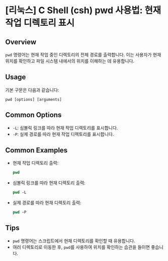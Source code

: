 # [리눅스] C Shell (csh) pwd 사용법: 현재 작업 디렉토리 표시

## Overview
`pwd` 명령어는 현재 작업 중인 디렉토리의 전체 경로를 출력합니다. 이는 사용자가 현재 위치를 확인하고 파일 시스템 내에서의 위치를 이해하는 데 유용합니다.

## Usage
기본 구문은 다음과 같습니다:
```
pwd [options] [arguments]
```

## Common Options
- `-L`: 심볼릭 링크를 따라 현재 작업 디렉토리를 표시합니다.
- `-P`: 실제 경로를 따라 현재 작업 디렉토리를 표시합니다.

## Common Examples
- 현재 작업 디렉토리 출력:
  ```csh
  pwd
  ```
- 심볼릭 링크를 따라 현재 디렉토리 출력:
  ```csh
  pwd -L
  ```
- 실제 경로를 따라 현재 디렉토리 출력:
  ```csh
  pwd -P
  ```

## Tips
- `pwd` 명령어는 스크립트에서 현재 디렉토리를 확인할 때 유용합니다.
- 여러 디렉토리로 이동한 후, `pwd`를 사용하여 위치를 확인하는 습관을 들이면 좋습니다.